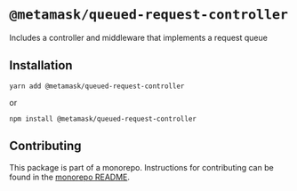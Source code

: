 # `@metamask/queued-request-controller`

Includes a controller and middleware that implements a request queue

## Installation

`yarn add @metamask/queued-request-controller`

or

`npm install @metamask/queued-request-controller`

## Contributing

This package is part of a monorepo. Instructions for contributing can be found in the [monorepo README](https://github.com/MetaMask/core#readme).
